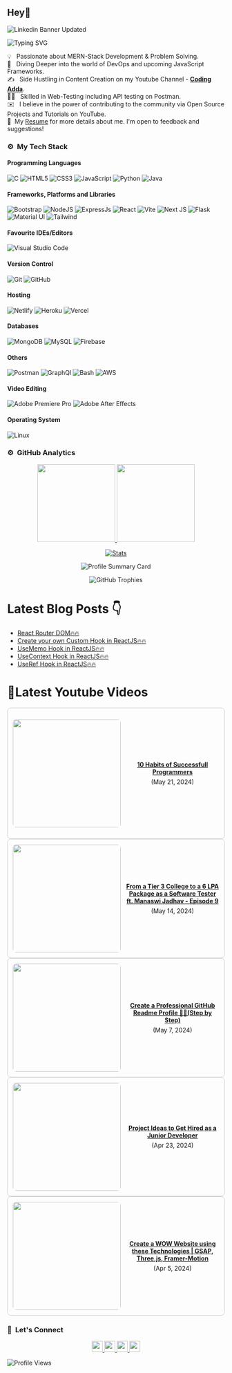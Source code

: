 ## Hey👋
![Linkedin Banner Updated](https://github.com/Yuvadi29/Yuvadi29/assets/80524895/64e39555-2b44-48be-a6b2-1a2a13c285be)


![Typing SVG](https://readme-typing-svg.herokuapp.com?font=comfortaa&color=ffffff&size=24&width=500&lines=🚀MERN-Stack+Developer;🎙️Podcaster;📷Content-Creator;🎤Speaker;👋Nice+to+meet+you...)

💡 &nbsp; Passionate about MERN-Stack Development & Problem Solving.\
🧠 &nbsp; Diving Deeper into the world of DevOps and upcoming JavaScript Frameworks.\
✍️ &nbsp; Side Hustling in Content Creation on my Youtube Channel - **[Coding Adda](https://www.youtube.com/@Coding_adda)**.\
🧑‍🏭 &nbsp; Skilled in Web-Testing including API testing on Postman.\
✉️ &nbsp; I believe in the power of contributing to the community via Open Source Projects and Tutorials on YouTube.\
📄 &nbsp;My [Resume](ADITYA-TRIVEDI_CV.pdf) for more details about me. I'm open to feedback and suggestions!

### ⚙️ &nbsp;My Tech Stack
#### Programming Languages 

![C](https://skillicons.dev/icons?i=c)
![HTML5](https://skillicons.dev/icons?i=html)
![CSS3](https://skillicons.dev/icons?i=css)
![JavaScript](https://skillicons.dev/icons?i=js)
![Python](https://skillicons.dev/icons?i=python)
![Java](https://skillicons.dev/icons?i=java)

#### Frameworks, Platforms and Libraries

![Bootstrap](https://skillicons.dev/icons?i=bootstrap)
![NodeJS](https://skillicons.dev/icons?i=nodejs)
![ExpressJs](https://skillicons.dev/icons?i=express)
![React](https://skillicons.dev/icons?i=react)
![Vite](https://skillicons.dev/icons?i=vite)
![Next JS](https://skillicons.dev/icons?i=nextjs)
![Flask](https://skillicons.dev/icons?i=flask)
![Material UI](https://skillicons.dev/icons?i=materialui)
![Tailwind](https://skillicons.dev/icons?i=tailwind)


#### Favourite IDEs/Editors

![Visual Studio Code](https://skillicons.dev/icons?i=vscode)


#### Version Control

![Git](https://skillicons.dev/icons?i=git)
![GitHub](https://skillicons.dev/icons?i=github)

#### Hosting

![Netlify](https://skillicons.dev/icons?i=netlify)
![Heroku](https://skillicons.dev/icons?i=heroku)
![Vercel](https://skillicons.dev/icons?i=vercel)

#### Databases

![MongoDB](https://skillicons.dev/icons?i=mongodb)
![MySQL](https://skillicons.dev/icons?i=mysql)
![Firebase](https://skillicons.dev/icons?i=firebase)

#### Others

![Postman](https://skillicons.dev/icons?i=postman)
![GraphQl](https://skillicons.dev/icons?i=graphql)
![Bash](https://skillicons.dev/icons?i=bash)
![AWS](https://skillicons.dev/icons?i=aws)

#### Video Editing
![Adobe Premiere Pro](https://skillicons.dev/icons?i=pr)
![Adobe After Effects](https://skillicons.dev/icons?i=ae)

#### Operating System

![Linux](https://skillicons.dev/icons?i=linux)

<!--START_SECTION:waka-->
<!--END_SECTION:waka-->

### ⚙️ &nbsp;GitHub Analytics

<p align="center">
  <a href="https://github.com/Yuvadi29">
    <img height="180em" src="https://github-readme-stats-eight-theta.vercel.app/api?username=Yuvadi29&show_icons=true&theme=algolia&include_all_commits=true&count_private=true"/>
    <img height="180em" src="https://github-readme-stats-eight-theta.vercel.app/api/top-langs/?username=Yuvadi29&layout=compact&langs_count=8&theme=algolia"/>
  </a>
</p>

<p align="center">
    <!-- Stats Card -->
    <a href="https://github.com/Yuvadi29">
        <img src="https://github-stats-alpha.vercel.app/api/?username=Yuvadi29&cc=333333&tc=ffffff&ic=4B8BDA" alt="Stats" />
    </a>
</p>


<p align="center">
    <!-- Profile Summary Card -->
    <img src="https://github-profile-summary-cards.vercel.app/api/cards/profile-details?username=Yuvadi29&theme=algolia" alt="Profile Summary Card" />
</p>

<p align="center">
    <!-- Trophy Stats -->
    <img src="https://github-profile-trophy.vercel.app/?username=Yuvadi29&theme=tokyonight" alt="GitHub Trophies" />
</p>

# Latest Blog Posts 👇
<!-- HASHNODE_BLOG:START -->
- [React Router DOM🔥🔥](https://codingadda.hashnode.dev/react-router-dom)
- [Create your own Custom Hook in ReactJS🔥🔥](https://codingadda.hashnode.dev/create-your-own-custom-hook-in-reactjs)
- [UseMemo Hook in ReactJS🔥🔥](https://codingadda.hashnode.dev/usememo-hook-in-reactjs)
- [UseContext Hook in ReactJS🔥🔥](https://codingadda.hashnode.dev/usecontext-hook-in-reactjs)
- [UseRef Hook in ReactJS🔥🔥](https://codingadda.hashnode.dev/useref-hook-in-reactjs)
<!-- HASHNODE_BLOG:END -->

# 📸Latest Youtube Videos
<!-- YOUTUBE-VIDEOS-LIST:START --><div style="border: 1px solid #ccc; border-radius: 8px; padding: 12px; display: flex; align-items: center;">
  <a href="https://www.youtube.com/watch?v=5mx_ZSQPzhs"><img width="250px" style="border-radius: 8px; margin-right: 12px;" src="https://i.ytimg.com/vi/5mx_ZSQPzhs/mqdefault.jpg"></a>
  <div style="flex-grow: 1; text-align: center;">
    <a href="https://www.youtube.com/watch?v=5mx_ZSQPzhs" style="display: block; font-weight: bold; margin-bottom: 6px;">10 Habits of Successfull Programmers</a> (May 21, 2024)<br/>
    
  </div>
</div><div style="border: 1px solid #ccc; border-radius: 8px; padding: 12px; display: flex; align-items: center;">
  <a href="https://www.youtube.com/watch?v=HAnGwfs3oJ8"><img width="250px" style="border-radius: 8px; margin-right: 12px;" src="https://i.ytimg.com/vi/HAnGwfs3oJ8/mqdefault.jpg"></a>
  <div style="flex-grow: 1; text-align: center;">
    <a href="https://www.youtube.com/watch?v=HAnGwfs3oJ8" style="display: block; font-weight: bold; margin-bottom: 6px;">From a Tier 3 College to a 6 LPA Package as a Software Tester ft. Manaswi Jadhav - Episode 9</a> (May 14, 2024)<br/>
    
  </div>
</div><div style="border: 1px solid #ccc; border-radius: 8px; padding: 12px; display: flex; align-items: center;">
  <a href="https://www.youtube.com/watch?v=7cXfG0dIZoM"><img width="250px" style="border-radius: 8px; margin-right: 12px;" src="https://i.ytimg.com/vi/7cXfG0dIZoM/mqdefault.jpg"></a>
  <div style="flex-grow: 1; text-align: center;">
    <a href="https://www.youtube.com/watch?v=7cXfG0dIZoM" style="display: block; font-weight: bold; margin-bottom: 6px;">Create a Professional GitHub Readme Profile 🧑‍💻&lpar;Step by Step&rpar;</a> (May 7, 2024)<br/>
    
  </div>
</div><div style="border: 1px solid #ccc; border-radius: 8px; padding: 12px; display: flex; align-items: center;">
  <a href="https://www.youtube.com/watch?v=AUzFVxFuuEo"><img width="250px" style="border-radius: 8px; margin-right: 12px;" src="https://i.ytimg.com/vi/AUzFVxFuuEo/mqdefault.jpg"></a>
  <div style="flex-grow: 1; text-align: center;">
    <a href="https://www.youtube.com/watch?v=AUzFVxFuuEo" style="display: block; font-weight: bold; margin-bottom: 6px;">Project Ideas to Get Hired as a Junior Developer</a> (Apr 23, 2024)<br/>
    
  </div>
</div><div style="border: 1px solid #ccc; border-radius: 8px; padding: 12px; display: flex; align-items: center;">
  <a href="https://www.youtube.com/watch?v=-qOokEq7ATg"><img width="250px" style="border-radius: 8px; margin-right: 12px;" src="https://i.ytimg.com/vi/-qOokEq7ATg/mqdefault.jpg"></a>
  <div style="flex-grow: 1; text-align: center;">
    <a href="https://www.youtube.com/watch?v=-qOokEq7ATg" style="display: block; font-weight: bold; margin-bottom: 6px;">Create a WOW Website using these Technologies | GSAP, Three.js, Framer-Motion</a> (Apr 5, 2024)<br/>
    
  </div>
</div><!-- YOUTUBE-VIDEOS-LIST:END -->

### 👋 &nbsp;Let's Connect
<p align="center">
  <a href="https://www.linkedin.com/in/adityat1702/">
        <img
            height="25"
            src="https://img.shields.io/badge/linkedin-%230077B5.svg?style=for-the-badge&logo=linkedin&logoColor=white"
        />
  </a>
  <a href="mailto:letstalkaditya@gmail.com">
        <img
            height="25"
            src="https://img.shields.io/badge/Gmail-D14836?style=for-the-badge&logo=gmail&logoColor=white"
        />
  <a href="https://youtube.com/@coding_adda">
    <img
        height="25"
        src="https://img.shields.io/badge/YouTube-red?/-@coding_adda?style=for-the-badge&logo=youtube&logoColor=white"
  </a>
    <a href="https://github.com/Yuvadi29">
        <img
            height="25"
            src="https://img.shields.io/badge/github-%23121011.svg?style=for-the-badge&logo=github&logoColor=white"
        />
    </a>
</p>

![Profile Views](https://komarev.com/ghpvc/?username=Yuvadi29&color=blue&style=flat&label=Profile+Views&base=1000)
